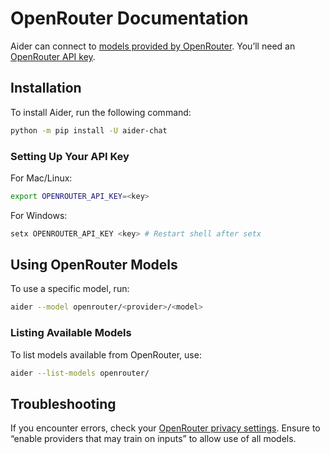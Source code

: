 # OpenRouter Documentation

Aider can connect to [models provided by OpenRouter](https://openrouter.ai/models?o=top-weekly). You’ll need an [OpenRouter API key](https://openrouter.ai/keys).

## Installation

To install Aider, run the following command:

```bash
python -m pip install -U aider-chat
```

### Setting Up Your API Key

For Mac/Linux:
```bash
export OPENROUTER_API_KEY=<key>
```

For Windows:
```bash
setx OPENROUTER_API_KEY <key> # Restart shell after setx
```

## Using OpenRouter Models

To use a specific model, run:
```bash
aider --model openrouter/<provider>/<model>
```

### Listing Available Models

To list models available from OpenRouter, use:
```bash
aider --list-models openrouter/
```

## Troubleshooting

If you encounter errors, check your [OpenRouter privacy settings](https://openrouter.ai/settings/privacy). Ensure to “enable providers that may train on inputs” to allow use of all models.
